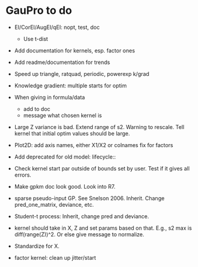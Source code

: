 # GauPro to do

* EI/CorEI/AugEI/qEI: nopt, test, doc
  * Use t-dist

* Add documentation for kernels, esp. factor ones

* Add readme/documentation for trends

* Speed up triangle, ratquad, periodic, powerexp k/grad

* Knowledge gradient: multiple starts for optim

* When giving in formula/data
  * add to doc
  * message what chosen kernel is

* Large Z variance is bad. Extend range of s2. Warning to rescale. Tell kernel
that initial optim values should be large.

* Plot2D:
  add axis names, either X1/X2 or colnames
  fix for factors

* Add deprecated for old model: lifecycle::

* Check kernel start par outside of bounds set by user. Test if it gives all errors.

* Make gpkm doc look good. Look into R7.

* sparse pseudo-input GP. See Snelson 2006. Inherit. Change pred_one_matrix,
deviance, etc.

* Student-t process: Inherit, change pred and deviance.

* kernel should take in X, Z and set params based on that. E.g., s2 max is
diff(range(Z))^2. Or else give message to normalize.

* Standardize for X.

* factor kernel: clean up jitter/start
